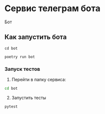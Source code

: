 # Сервис телеграм бота
Бот

## Как запустить бота

```
cd bot
```

```
poetry run bot
```

### Запуск тестов

1. Перейти в папку сервиса:
```bash
cd bot
```

2. Запустить тесты
```bash
pytest
```
